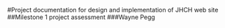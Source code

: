 #Project documentation for design and implementation of JHCH web site
##Milestone 1 project assessment
###Wayne Pegg
